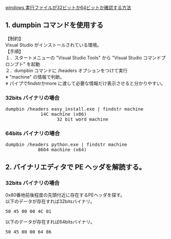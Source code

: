 [windows 実行ファイルが32ビットか64ビットか確認する方法](https://qiita.com/oyan29/items/1f0b5d227765115b24f0)<br/>

## 1. dumpbin コマンドを使用する

【制約】<br/>
Visual Studio がインストールされている環境。<br/>
【手順】<br/>
１．スタートメニューの "Visual Studio Tools" から "Visual Studio コマンドプロンプト" を起動<br/>
２．dumpbin コマンドに /headers オプションをつけて実行<br/>
※ "machine" の情報で判断。<br/>
※ パイプでfindstrかmore に渡して必要な情報だけ表示させると分かりやすい。<br/>

### 32bits バイナリの場合
<pre>
dumpbin /headers easy_install.exe | findstr machine
             14C machine (x86)
                   32 bit word machine
</pre>

### 64bits バイナリの場合
<pre>
dumpbin /headers python.exe | findstr machine
            8664 machine (x64)
</pre>

## 2. バイナリエディタで PE ヘッダを解読する。

### 32bits バイナリの場合
0x80番地前後程度の先頭付近に存在するPEヘッダを探す。<br/>
以下のデータが存在すれば32bitsバイナリ。<br/>
<pre>
50 45 00 00 4C 01
</pre>

以下のデータが存在すれば64bitsバイナリ。<br/>
<pre>
50 45 00 00 64 86
</pre>
